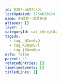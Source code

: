```yaml
---
id: 0367-ab97ck3i
lastUpdated: 1754633624
name: 割肾客・盗肾传说
aliases: []
layer: 2
categoryId: cat_r0rzgkOi
tagIds:
  - tag__NZec6vQ
  - tag_KvBqKS-l
  - tag_jKWvm6pa
nsfw: false
parent: ""
relatedEntries: []
timelineEvents: []
titledLinks: []
---
```


